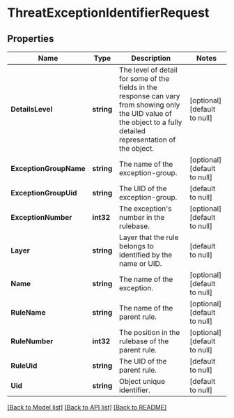 # ThreatExceptionIdentifierRequest

## Properties
Name | Type | Description | Notes
------------ | ------------- | ------------- | -------------
**DetailsLevel** | **string** | The level of detail for some of the fields in the response can vary from showing only the UID value of the object to a fully detailed representation of the object. | [optional] [default to null]
**ExceptionGroupName** | **string** | The name of the exception-group. | [optional] [default to null]
**ExceptionGroupUid** | **string** | The UID of the exception-group. | [default to null]
**ExceptionNumber** | **int32** | The exception&#39;s number in the rulebase. | [optional] [default to null]
**Layer** | **string** | Layer that the rule belongs to identified by the name or UID. | [default to null]
**Name** | **string** | The name of the exception. | [optional] [default to null]
**RuleName** | **string** | The name of the parent rule. | [optional] [default to null]
**RuleNumber** | **int32** | The position in the rulebase of the parent rule. | [optional] [default to null]
**RuleUid** | **string** | The UID of the parent rule. | [default to null]
**Uid** | **string** | Object unique identifier. | [default to null]

[[Back to Model list]](../README.md#documentation-for-models) [[Back to API list]](../README.md#documentation-for-api-endpoints) [[Back to README]](../README.md)


